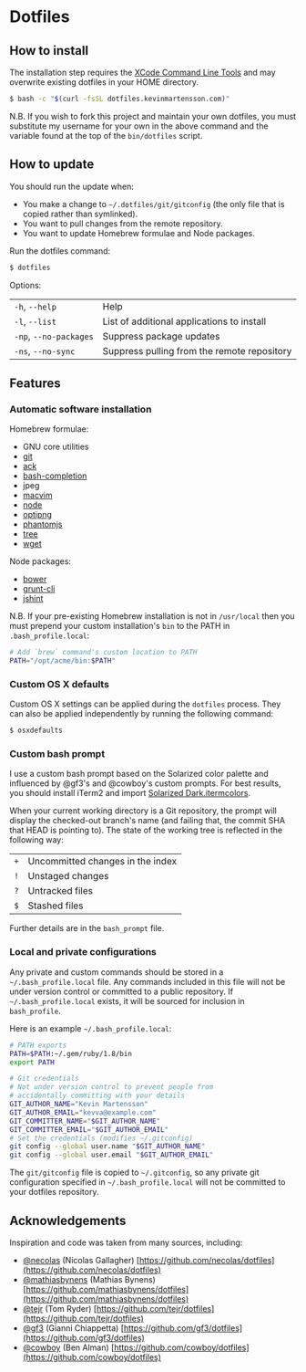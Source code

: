 # Dotfiles

## How to install

The installation step requires the [XCode Command Line
Tools](https://developer.apple.com/downloads) and may overwrite existing
dotfiles in your HOME directory.

```bash
$ bash -c "$(curl -fsSL dotfiles.kevinmartensson.com)"
```

N.B. If you wish to fork this project and maintain your own dotfiles, you must
substitute my username for your own in the above command and the variable
found at the top of the `bin/dotfiles` script.

## How to update

You should run the update when:

* You make a change to `~/.dotfiles/git/gitconfig` (the only file that is
  copied rather than symlinked).
* You want to pull changes from the remote repository.
* You want to update Homebrew formulae and Node packages.

Run the dotfiles command:

```bash
$ dotfiles
```

Options:

<table>
  <tr>
    <td><code>-h</code>, <code>--help</code></td>
    <td>Help</td>
  </tr>
  <tr>
    <td><code>-l</code>, <code>--list</code></td>
    <td>List of additional applications to install</td>
  </tr>
  <tr>
    <td><code>-np</code>, <code>--no-packages</code></td>
    <td>Suppress package updates</td>
  </tr>
  <tr>
    <td><code>-ns</code>, <code>--no-sync</code></td>
    <td>Suppress pulling from the remote repository</td>
  </tr>
</table>


## Features

### Automatic software installation

Homebrew formulae:

* GNU core utilities
* [git](http://git-scm.com/)
* [ack](http://betterthangrep.com/)
* [bash-completion](http://bash-completion.alioth.debian.org/)
* jpeg
* [macvim](http://code.google.com/p/macvim/)
* [node](http://nodejs.org/)
* [optipng](http://optipng.sourceforge.net/)
* [phantomjs](http://phantomjs.org/)
* [tree](http://mama.indstate.edu/users/ice/tree/)
* [wget](http://www.gnu.org/software/wget/)

Node packages:

* [bower](http://twitter.github.com/bower/)
* [grunt-cli](http://gruntjs.com/)
* [jshint](http://www.jshint.com/)

N.B. If your pre-existing Homebrew installation is not in `/usr/local` then you
must prepend your custom installation's `bin` to the PATH in
`.bash_profile.local`:

```bash
# Add `brew` command's custom location to PATH
PATH="/opt/acme/bin:$PATH"
```

### Custom OS X defaults

Custom OS X settings can be applied during the `dotfiles` process. They can
also be applied independently by running the following command:

```bash
$ osxdefaults
```

### Custom bash prompt

I use a custom bash prompt based on the Solarized color palette and influenced
by @gf3's and @cowboy's custom prompts. For best results, you should install
iTerm2 and import [Solarized
Dark.itermcolors](https://github.com/altercation/solarized/tree/master/iterm2-colors-solarized).

When your current working directory is a Git repository, the prompt will
display the checked-out branch's name (and failing that, the commit SHA that
HEAD is pointing to). The state of the working tree is reflected in the
following way:

<table>
  <tr>
    <td><code>+</code></td>
    <td>Uncommitted changes in the index</td>
  </tr>
  <tr>
    <td><code>!</code></td>
    <td>Unstaged changes</td>
  </tr>
  <tr>
    <td><code>?</code></td>
    <td>Untracked files</td>
  </tr>
  <tr>
    <td><code>$</code></td>
    <td>Stashed files</td>
  </tr>
</table>

Further details are in the `bash_prompt` file.

### Local and private configurations

Any private and custom commands should be stored in a `~/.bash_profile.local`
file. Any commands included in this file will not be under version control or
committed to a public repository. If `~/.bash_profile.local` exists, it will be
sourced for inclusion in `bash_profile`.

Here is an example `~/.bash_profile.local`:

```bash
# PATH exports
PATH=$PATH:~/.gem/ruby/1.8/bin
export PATH

# Git credentials
# Not under version control to prevent people from
# accidentally committing with your details
GIT_AUTHOR_NAME="Kevin Martensson"
GIT_AUTHOR_EMAIL="kevva@example.com"
GIT_COMMITTER_NAME="$GIT_AUTHOR_NAME"
GIT_COMMITTER_EMAIL="$GIT_AUTHOR_EMAIL"
# Set the credentials (modifies ~/.gitconfig)
git config --global user.name "$GIT_AUTHOR_NAME"
git config --global user.email "$GIT_AUTHOR_EMAIL"
```

The `git/gitconfig` file is copied to `~/.gitconfig`, so any private git
configuration specified in `~/.bash_profile.local` will not be committed to
your dotfiles repository.

## Acknowledgements

Inspiration and code was taken from many sources, including:

* [@necolas](https://github.com/necolas) (Nicolas Gallagher)
  [https://github.com/necolas/dotfiles](https://github.com/necolas/dotfiles)
* [@mathiasbynens](https://github.com/mathiasbynens) (Mathias Bynens)
  [https://github.com/mathiasbynens/dotfiles](https://github.com/mathiasbynens/dotfiles)
* [@tejr](https://github.com/tejr) (Tom Ryder)
  [https://github.com/tejr/dotfiles](https://github.com/tejr/dotfiles)
* [@gf3](https://github.com/gf3) (Gianni Chiappetta)
  [https://github.com/gf3/dotfiles](https://github.com/gf3/dotfiles)
* [@cowboy](https://github.com/cowboy) (Ben Alman)
  [https://github.com/cowboy/dotfiles](https://github.com/cowboy/dotfiles)

